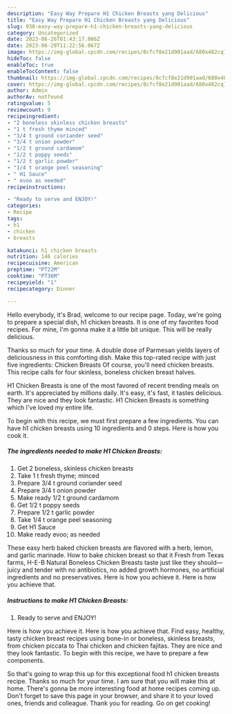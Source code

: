 ```yaml
---
description: "Easy Way Prepare H1 Chicken Breasts yang Delicious"
title: "Easy Way Prepare H1 Chicken Breasts yang Delicious"
slug: 938-easy-way-prepare-h1-chicken-breasts-yang-delicious
category: Uncategorized
date: 2023-06-26T01:43:17.086Z
date: 2023-06-20T11:22:56.067Z
image: https://img-global.cpcdn.com/recipes/8cfcf8e21d901aad/680x482cq70/h1-chicken-breasts-recipe-main-photo.jpg
hideToc: false
enableToc: true
enableTocContent: false
thumbnail: https://img-global.cpcdn.com/recipes/8cfcf8e21d901aad/680x482cq70/h1-chicken-breasts-recipe-main-photo.jpg
cover: https://img-global.cpcdn.com/recipes/8cfcf8e21d901aad/680x482cq70/h1-chicken-breasts-recipe-main-photo.jpg
author: Admin
authorAv: notfound
ratingvalue: 5
reviewcount: 9
recipeingredient:
- "2 boneless skinless chicken breasts"
- "1 t fresh thyme minced"
- "3/4 t ground coriander seed"
- "3/4 t onion powder"
- "1/2 t ground cardamom"
- "1/2 t poppy seeds"
- "1/2 t garlic powder"
- "1/4 t orange peel seasoning"
- " H1 Sauce"
- " evoo as needed"
recipeinstructions:

- "Ready to serve and ENJOY!"
categories:
- Recipe
tags:
- h1
- chicken
- breasts

katakunci: h1 chicken breasts 
nutrition: 146 calories
recipecuisine: American
preptime: "PT22M"
cooktime: "PT36M"
recipeyield: "1"
recipecategory: Dinner

---
```



Hello everybody, it's Brad, welcome to our recipe page. Today, we're going to prepare a special dish, h1 chicken breasts. It is one of my favorites food recipes. For mine, I'm gonna make it a little bit unique. This will be really delicious.

Thanks so much for your time. A double dose of Parmesan yields layers of deliciousness in this comforting dish. Make this top-rated recipe with just five ingredients: Chicken Breasts Of course, you&#39;ll need chicken breasts. This recipe calls for four skinless, boneless chicken breast halves.

H1 Chicken Breasts is one of the most favored of recent trending meals on earth. It's appreciated by millions daily. It's easy, it's fast, it tastes delicious. They are nice and they look fantastic. H1 Chicken Breasts is something which I've loved my entire life.


To begin with this recipe, we must first prepare a few ingredients. You can have h1 chicken breasts using 10 ingredients and 0 steps. Here is how you cook it.

<!--inarticleads1-->

##### The ingredients needed to make H1 Chicken Breasts:

1. Get 2 boneless, skinless chicken breasts
1. Take 1 t fresh thyme; minced
1. Prepare 3/4 t ground coriander seed
1. Prepare 3/4 t onion powder
1. Make ready 1/2 t ground cardamom
1. Get 1/2 t poppy seeds
1. Prepare 1/2 t garlic powder
1. Take 1/4 t orange peel seasoning
1. Get  H1 Sauce
1. Make ready  evoo; as needed


These easy herb baked chicken breasts are flavored with a herb, lemon, and garlic marinade. How to bake chicken breast so that it Fresh from Texas farms, H-E-B Natural Boneless Chicken Breasts taste just like they should—juicy and tender with no antibiotics, no added growth hormones, no artificial ingredients and no preservatives. Here is how you achieve it. Here is how you achieve that. 

<!--inarticleads2-->

##### Instructions to make H1 Chicken Breasts:


1. Ready to serve and ENJOY!

Here is how you achieve it. Here is how you achieve that. Find easy, healthy, tasty chicken breast recipes using bone-in or boneless, skinless breasts, from chicken piccata to Thai chicken and chicken fajitas. They are nice and they look fantastic. To begin with this recipe, we have to prepare a few components. 

So that's going to wrap this up for this exceptional food h1 chicken breasts recipe. Thanks so much for your time. I am sure that you will make this at home. There's gonna be more interesting food at home recipes coming up. Don't forget to save this page in your browser, and share it to your loved ones, friends and colleague. Thank you for reading. Go on get cooking!

